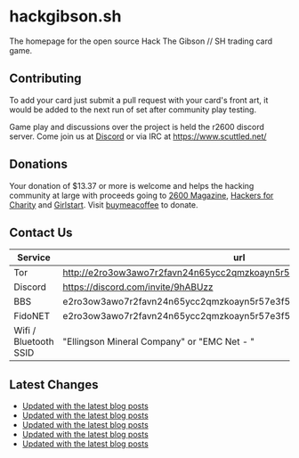 # hackgibson.sh
The homepage for the open source Hack The Gibson // SH trading card game.


## Contributing

To add your card just submit a pull request with your card's front art, it would be added to the next run of set after community play testing.

Game play and discussions over the project is held the r2600 discord server. Come join us at [Discord](https://discord.com/invite/9hABUzz) or via IRC at https://www.scuttled.net/


## Donations

Your donation of $13.37 or more is welcome and helps the hacking community at large with proceeds going to [2600 Magazine](https://2600.com/), [Hackers for Charity](https://hackersforcharity.org) and [Girlstart](https://girlstart.org).  Visit [buymeacoffee](https://www.buymeacoffee.com/hackgibson.sh) to donate.


## Contact Us

Service | url
-|-
Tor | http://e2ro3ow3awo7r2favn24n65ycc2qmzkoayn5r57e3f56nvjwdcgg32ad.onion
Discord | https://discord.com/invite/9hABUzz
BBS | e2ro3ow3awo7r2favn24n65ycc2qmzkoayn5r57e3f56nvjwdcgg32ad.onion:23
FidoNET | e2ro3ow3awo7r2favn24n65ycc2qmzkoayn5r57e3f56nvjwdcgg32ad.onion:24554
Wifi / Bluetooth SSID | "Ellingson Mineral Company" or "EMC Net - <fidonet address>"

## Latest Changes
<!-- BLOG-POST-LIST:START -->
- [Updated with the latest blog posts](https://github.com/DFW2600/hackgibson.sh/commit/94f7f99a244a8960079bbdae3be35f82e7009687)
- [Updated with the latest blog posts](https://github.com/DFW2600/hackgibson.sh/commit/dd0858f5cbb2d04b0bde990cfa1d9a6f6772e687)
- [Updated with the latest blog posts](https://github.com/DFW2600/hackgibson.sh/commit/911bd07641df9a69e5637899225331067e5f4e96)
- [Updated with the latest blog posts](https://github.com/DFW2600/hackgibson.sh/commit/b0010f185ea0648848203f5780b10efbae72a95b)
- [Updated with the latest blog posts](https://github.com/DFW2600/hackgibson.sh/commit/2644f9c55fd2b86c54adbf6a6d64906dffe1423b)
<!-- BLOG-POST-LIST:END -->
